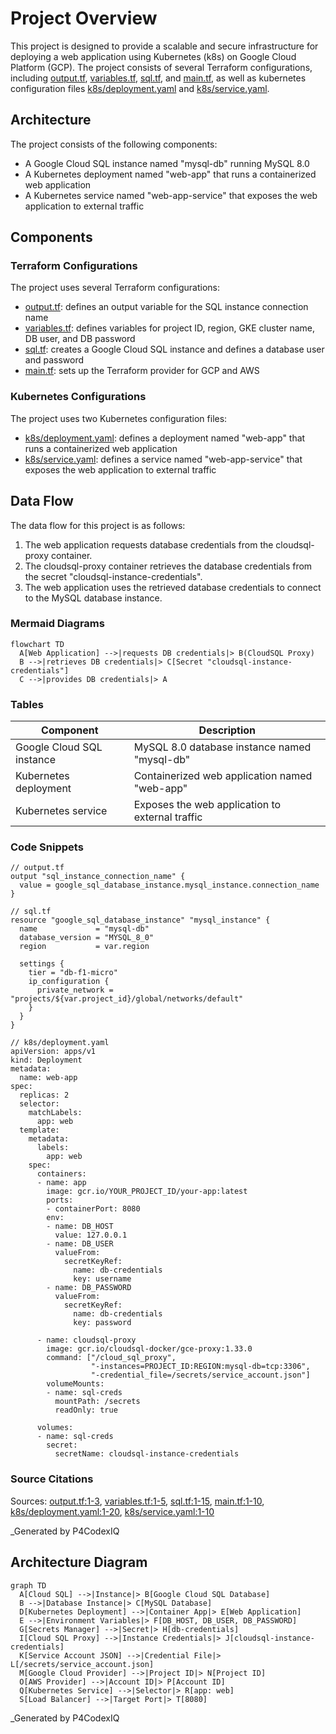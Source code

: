 # Project Overview
This project is designed to provide a scalable and secure infrastructure for deploying a web application using Kubernetes (k8s) on Google Cloud Platform (GCP). The project consists of several Terraform configurations, including [output.tf](output.tf), [variables.tf](variables.tf), [sql.tf](sql.tf), and [main.tf](main.tf), as well as kubernetes configuration files [k8s/deployment.yaml](k8s/deployment.yaml) and [k8s/service.yaml](k8s/service.yaml).

## Architecture
The project consists of the following components:
* A Google Cloud SQL instance named "mysql-db" running MySQL 8.0
* A Kubernetes deployment named "web-app" that runs a containerized web application
* A Kubernetes service named "web-app-service" that exposes the web application to external traffic

## Components
### Terraform Configurations
The project uses several Terraform configurations:
* [output.tf](output.tf): defines an output variable for the SQL instance connection name
* [variables.tf](variables.tf): defines variables for project ID, region, GKE cluster name, DB user, and DB password
* [sql.tf](sql.tf): creates a Google Cloud SQL instance and defines a database user and password
* [main.tf](main.tf): sets up the Terraform provider for GCP and AWS

### Kubernetes Configurations
The project uses two Kubernetes configuration files:
* [k8s/deployment.yaml](k8s/deployment.yaml): defines a deployment named "web-app" that runs a containerized web application
* [k8s/service.yaml](k8s/service.yaml): defines a service named "web-app-service" that exposes the web application to external traffic

## Data Flow
The data flow for this project is as follows:
1. The web application requests database credentials from the cloudsql-proxy container.
2. The cloudsql-proxy container retrieves the database credentials from the secret "cloudsql-instance-credentials".
3. The web application uses the retrieved database credentials to connect to the MySQL database instance.

### Mermaid Diagrams

```mermaid
flowchart TD
  A[Web Application] -->|requests DB credentials|> B(CloudSQL Proxy)
  B -->|retrieves DB credentials|> C[Secret "cloudsql-instance-credentials"]
  C -->|provides DB credentials|> A
```

### Tables

| Component | Description |
| --- | --- |
| Google Cloud SQL instance | MySQL 8.0 database instance named "mysql-db" |
| Kubernetes deployment | Containerized web application named "web-app" |
| Kubernetes service | Exposes the web application to external traffic |

### Code Snippets

```
// output.tf
output "sql_instance_connection_name" {
  value = google_sql_database_instance.mysql_instance.connection_name
}

// sql.tf
resource "google_sql_database_instance" "mysql_instance" {
  name             = "mysql-db"
  database_version = "MYSQL_8_0"
  region           = var.region

  settings {
    tier = "db-f1-micro"
    ip_configuration {
      private_network = "projects/${var.project_id}/global/networks/default"
    }
  }
}

// k8s/deployment.yaml
apiVersion: apps/v1
kind: Deployment
metadata:
  name: web-app
spec:
  replicas: 2
  selector:
    matchLabels:
      app: web
  template:
    metadata:
      labels:
        app: web
    spec:
      containers:
      - name: app
        image: gcr.io/YOUR_PROJECT_ID/your-app:latest
        ports:
        - containerPort: 8080
        env:
        - name: DB_HOST
          value: 127.0.0.1
        - name: DB_USER
          valueFrom:
            secretKeyRef:
              name: db-credentials
              key: username
        - name: DB_PASSWORD
          valueFrom:
            secretKeyRef:
              name: db-credentials
              key: password

      - name: cloudsql-proxy
        image: gcr.io/cloudsql-docker/gce-proxy:1.33.0
        command: ["/cloud_sql_proxy",
                  "-instances=PROJECT_ID:REGION:mysql-db=tcp:3306",
                  "-credential_file=/secrets/service_account.json"]
        volumeMounts:
        - name: sql-creds
          mountPath: /secrets
          readOnly: true

      volumes:
      - name: sql-creds
        secret:
          secretName: cloudsql-instance-credentials
```

### Source Citations

Sources:
[output.tf:1-3](), [variables.tf:1-5](), [sql.tf:1-15](), [main.tf:1-10](), [k8s/deployment.yaml:1-20](), [k8s/service.yaml:1-10]()

_Generated by P4CodexIQ

## Architecture Diagram

```mermaid
graph TD
  A[Cloud SQL] -->|Instance|> B[Google Cloud SQL Database]
  B -->|Database Instance|> C[MySQL Database]
  D[Kubernetes Deployment] -->|Container App|> E[Web Application]
  E -->|Environment Variables|> F[DB_HOST, DB_USER, DB_PASSWORD]
  G[Secrets Manager] -->|Secret|> H[db-credentials]
  I[Cloud SQL Proxy] -->|Instance Credentials|> J[cloudsql-instance-credentials]
  K[Service Account JSON] -->|Credential File|> L[/secrets/service_account.json]
  M[Google Cloud Provider] -->|Project ID|> N[Project ID]
  O[AWS Provider] -->|Account ID|> P[Account ID]
  Q[Kubernetes Service] -->|Selector|> R[app: web]
  S[Load Balancer] -->|Target Port|> T[8080]
```

_Generated by P4CodexIQ